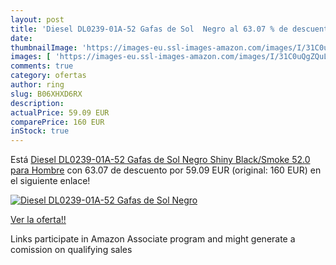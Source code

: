 ```yaml
---
layout: post
title: 'Diesel DL0239-01A-52 Gafas de Sol  Negro al 63.07 % de descuento'
date: 
thumbnailImage: 'https://images-eu.ssl-images-amazon.com/images/I/31C0uQgZQuL._SL200_.jpg'
images: [ 'https://images-eu.ssl-images-amazon.com/images/I/31C0uQgZQuL._SL200_.jpg' ]
comments: true
category: ofertas
author: ring
slug: B06XHXD6RX
description:
actualPrice: 59.09 EUR
comparePrice: 160 EUR
inStock: true
---
```


Está [Diesel DL0239-01A-52 Gafas de Sol  Negro  Shiny Black/Smoke   52.0 para Hombre](https://www.amazon.es/dp/B06XHXD6RX/?tag=tolees-21) con 63.07 de descuento por 59.09 EUR (original: 160 EUR) en el siguiente enlace!

[![Diesel DL0239-01A-52 Gafas de Sol  Negro](https://images-eu.ssl-images-amazon.com/images/I/31C0uQgZQuL._SL200_.jpg)](https://www.amazon.es/dp/B06XHXD6RX/?tag=tolees-21)

[Ver la oferta!!](https://www.amazon.es/dp/B06XHXD6RX/?tag=tolees-21)

Links participate in Amazon Associate program and might generate a comission on qualifying sales


